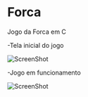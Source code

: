 # Forca
Jogo da Forca em C

-Tela inicial do jogo

![ScreenShot](https://raw.github.com/Rayxan/Forca/master/img/forca1.png)


-Jogo em funcionamento

![ScreenShot](https://raw.github.com/Rayxan/Forca/master/img/forca2.png)
